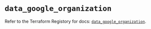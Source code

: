 # `data_google_organization`

Refer to the Terraform Registory for docs: [`data_google_organization`](https://registry.terraform.io/providers/hashicorp/google-beta/4.72.0/docs/data-sources/google_organization).
